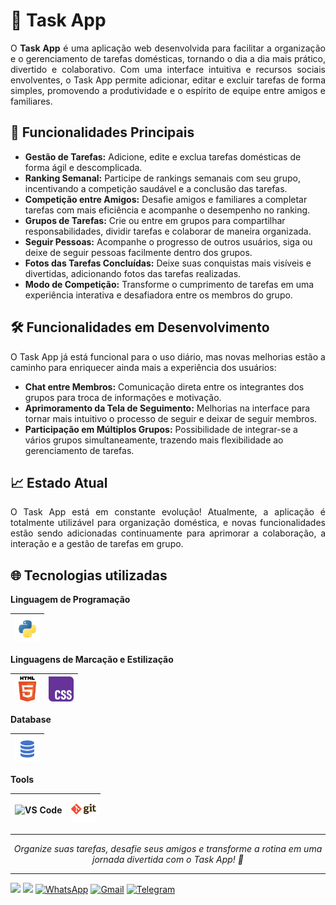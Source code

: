 # 📝 Task App

<p align="justify">
O <strong>Task App</strong> é uma aplicação web desenvolvida para facilitar a organização e o gerenciamento de tarefas domésticas, tornando o dia a dia mais prático, divertido e colaborativo. Com uma interface intuitiva e recursos sociais envolventes, o Task App permite adicionar, editar e excluir tarefas de forma simples, promovendo a produtividade e o espírito de equipe entre amigos e familiares.
</p>

## 🚀 Funcionalidades Principais

- **Gestão de Tarefas:** Adicione, edite e exclua tarefas domésticas de forma ágil e descomplicada.
- **Ranking Semanal:** Participe de rankings semanais com seu grupo, incentivando a competição saudável e a conclusão das tarefas.
- **Competição entre Amigos:** Desafie amigos e familiares a completar tarefas com mais eficiência e acompanhe o desempenho no ranking.
- **Grupos de Tarefas:** Crie ou entre em grupos para compartilhar responsabilidades, dividir tarefas e colaborar de maneira organizada.
- **Seguir Pessoas:** Acompanhe o progresso de outros usuários, siga ou deixe de seguir pessoas facilmente dentro dos grupos.
- **Fotos das Tarefas Concluídas:** Deixe suas conquistas mais visíveis e divertidas, adicionando fotos das tarefas realizadas.
- **Modo de Competição:** Transforme o cumprimento de tarefas em uma experiência interativa e desafiadora entre os membros do grupo.

## 🛠️ Funcionalidades em Desenvolvimento

<p align="justify">
O Task App já está funcional para o uso diário, mas novas melhorias estão a caminho para enriquecer ainda mais a experiência dos usuários:
</p>

- **Chat entre Membros:** Comunicação direta entre os integrantes dos grupos para troca de informações e motivação.
- **Aprimoramento da Tela de Seguimento:** Melhorias na interface para tornar mais intuitivo o processo de seguir e deixar de seguir membros.
- **Participação em Múltiplos Grupos:** Possibilidade de integrar-se a vários grupos simultaneamente, trazendo mais flexibilidade ao gerenciamento de tarefas.

## 📈 Estado Atual

<p align="justify">
O Task App está em constante evolução! Atualmente, a aplicação é totalmente utilizável para organização doméstica, e novas funcionalidades estão sendo adicionadas continuamente para aprimorar a colaboração, a interação e a gestão de tarefas em grupo.
</p>

## 🌐 Tecnologias utilizadas

**Linguagem de Programação**

<img title="Python" alt="Python" width="40px" src="https://raw.githubusercontent.com/github/explore/master/topics/python/python.png" />|
|--|

**Linguagens de Marcação e Estilização**

<img title="HTML5" alt="HTML5" width="40px" src="https://raw.githubusercontent.com/github/explore/master/topics/html/html.png">|<img title="CSS3" alt="CSS3" width="40px" src="https://raw.githubusercontent.com/github/explore/master/topics/css/css.png">
|--|--|

**Database**

<img title="SQL" alt="SQL" width="40px" src="https://raw.githubusercontent.com/github/explore/master/topics/sql/sql.png">|
|--|

**Tools**

<img title="VS Code" alt="VS Code" width="40px" src="https://img.icons8.com/fluent/48/000000/visual-studio-code-2019.png">|<img title="git" alt="git" width="40px" src="https://raw.githubusercontent.com/github/explore/master/topics/git/git.png">|
|--|--|

---

<p align="center"><em>Organize suas tarefas, desafie seus amigos e transforme a rotina em uma jornada divertida com o Task App! 🚀</em></p>

---

<a href="https://www.linkedin.com/in/alexiavieiracoelho/"><img src="https://img.shields.io/badge/LinkedIn-0077B5?style=for-the-badge&logo=linkedin&logoColor=white"></a>
<a href="https://github.com/alexiiavieirac"><img src="https://img.shields.io/badge/GitHub-100000?style=for-the-badge&logo=github&logoColor=white"></a>
<a href="https://wa.me/5513992054664" target="_blank"><img src="https://img.shields.io/badge/WhatsApp-25D366?style=for-the-badge&logo=whatsapp&logoColor=white" alt="WhatsApp"></a>
<a href="https://mail.google.com/mail/?view=cm&to=vieiralexiac@gmail.com"><img src="https://img.shields.io/badge/Gmail-D14836?style=for-the-badge&logo=gmail&logoColor=white" alt="Gmail"></a>
<a href="https://t.me/alexiiavieirac" target="_blank"><img src="https://img.shields.io/badge/Telegram-2CA5E0?style=for-the-badge&logo=telegram&logoColor=white" alt="Telegram"></a>
